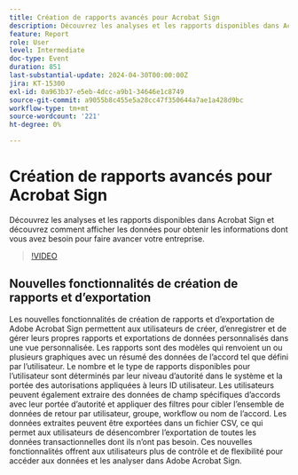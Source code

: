 ```yaml
---
title: Création de rapports avancés pour Acrobat Sign
description: Découvrez les analyses et les rapports disponibles dans Acrobat Sign et découvrez comment afficher les données pour obtenir les informations dont vous avez besoin pour faire avancer votre entreprise.
feature: Report
role: User
level: Intermediate
doc-type: Event
duration: 851
last-substantial-update: 2024-04-30T00:00:00Z
jira: KT-15300
exl-id: 0a963b37-e5eb-4dcc-a9b1-34646e1c8749
source-git-commit: a9055b8c455e5a28cc47f350644a7ae1a428d9bc
workflow-type: tm+mt
source-wordcount: '221'
ht-degree: 0%

---
```


# Création de rapports avancés pour Acrobat Sign

Découvrez les analyses et les rapports disponibles dans Acrobat Sign et découvrez comment afficher les données pour obtenir les informations dont vous avez besoin pour faire avancer votre entreprise.

>[!VIDEO](https://video.tv.adobe.com/v/3454407/?learn=on&captions=fre_fr)

## Nouvelles fonctionnalités de création de rapports et d’exportation

Les nouvelles fonctionnalités de création de rapports et d’exportation de Adobe Acrobat Sign permettent aux utilisateurs de créer, d’enregistrer et de gérer leurs propres rapports et exportations de données personnalisés dans une vue personnalisée. Les rapports sont des modèles qui renvoient un ou plusieurs graphiques avec un résumé des données de l’accord tel que défini par l’utilisateur. Le nombre et le type de rapports disponibles pour l’utilisateur sont déterminés par leur niveau d’autorité dans le système et la portée des autorisations appliquées à leurs ID utilisateur. Les utilisateurs peuvent également extraire des données de champ spécifiques d’accords avec leur portée d’autorité et appliquer des filtres pour cibler l’ensemble de données de retour par utilisateur, groupe, workflow ou nom de l’accord. Les données extraites peuvent être exportées dans un fichier CSV, ce qui permet aux utilisateurs de désencombrer l’exportation de toutes les données transactionnelles dont ils n’ont pas besoin. Ces nouvelles fonctionnalités offrent aux utilisateurs plus de contrôle et de flexibilité pour accéder aux données et les analyser dans Adobe Acrobat Sign.
